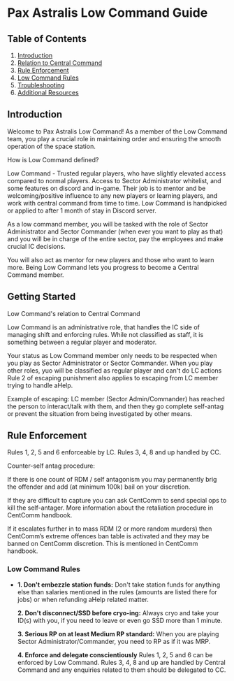 # Pax Astralis Low Command Guide

## Table of Contents
1. [Introduction](#introduction)
2. [Relation to Central Command](#relation-cc)
3. [Rule Enforcement](#rule-enforcement)
4. [Low Command Rules](#lc-rules)
5. [Troubleshooting](#troubleshooting)
6. [Additional Resources](#additional-resources)

## Introduction <a name="introduction"></a>

Welcome to Pax Astralis Low Command! As a member of the Low Command team, you play a crucial role in maintaining order and ensuring the smooth operation of the space station.

 How is Low Command defined?

Low Command - Trusted regular players, who have slightly elevated access compared to normal players. Access to Sector Administrator whitelist, and some features on discord and in-game. Their job is to mentor and be welcoming/positive influence to any new players or learning players, and work with central command from time to time. Low Command is handpicked or applied to after 1 month of stay in Discord server.

As a low command member, you will be tasked with the role of Sector Administrator and Sector Commander (when ever you want to play as that) and you will be in charge of the entire sector, pay the employees and make crucial IC decisions.

You will also act as mentor for new players and those who want to learn more. Being Low Command lets you progress to become a Central Command member.

## Getting Started <a name="relation-cc"></a>

Low Command's relation to Central Command

Low Command is an administrative role, that handles the IC side of managing shift and enforcing rules. While not classified as staff, it is something between a regular player and moderator. 

Your status as Low Command member only needs to be respected when you play as Sector Administrator or Sector Commander. When you play other roles, yuo will be classified as regular player and can't do LC actions Rule 2 of escaping punishment also applies to escaping from LC member trying to handle aHelp.

Example of escaping: LC member (Sector Admin/Commander) has reached the person to interact/talk with them, and then they go complete self-antag or prevent the situation from being investigated by other means.

## Rule Enforcement <a name="rule-enforcement"></a>

Rules 1, 2, 5 and 6 enforceable by LC. Rules 3, 4, 8 and up handled by CC.

Counter-self antag procedure:

If there is one count of RDM / self antagonism you may permanently brig the offender and add (at minimum 100k) bail on your discretion.

If they are difficult to capture you can ask CentComm to send special ops to kill the self-antager. More information about the retaliation procedure in CentComm handbook.

If it escalates further in to mass RDM (2 or more random murders) then CentComm’s extreme offences ban table is activated and they may be banned on CentComm discretion. This is mentioned in CentComm handbook. 

### Low Command Rules <a name="lc-rules"></a>

- **1. Don't embezzle station funds:** Don't take station funds for anything else than salaries mentioned in the rules (amounts are listed there for jobs) or when refunding aHelp related matter.

  **2. Don't disconnect/SSD before cryo-ing:** Always cryo and take your ID(s) with you, if you need to leave or even go SSD more than 1 minute.

  **3. Serious RP  on at least Medium RP standard:** When you are playing Sector Administrator/Commander, you need to RP as if it was MRP. 

  **4. Enforce and delegate conscientiously** Rules 1, 2, 5 and 6 can be enforced by Low Command. Rules 3, 4, 8 and up are handled by Central Command and any enquiries related to them should be delegated to CC. 

